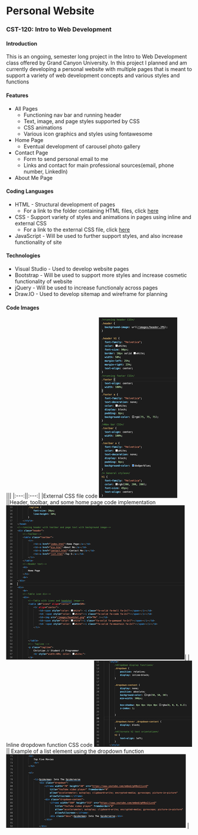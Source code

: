# Personal Website
### CST-120: Intro to Web Development
#### Introduction
This is an ongoing, semester long project in the Intro to Web Development class offered by Grand Canyon University. In this project I planned and am currently developing a personal website with multiple pages that is meant to support a variety of web development concepts and various styles and functions

#### Features
* All Pages
  * Functioning nav bar and running header
  * Text, image, and page styles supported by CSS
  * CSS animations
  * Various icon graphics and styles using fontawesome
* Home Page
  * Eventual development of carousel photo gallery
* Contact Page
  * Form to send personal email to me 
  * Links and contact for main professional sources(email, phone number, LinkedIn)
* About Me Page
#### Coding Languages
* HTML - Structural development of pages
  * For a link to the folder containing HTML files, click [here](https://github.com/logan-campbell27/personal-website/tree/main/html-files)
* CSS - Support variety of styles and animations in pages using inline and external CSS
  * For a link to the external CSS file, click [here](https://github.com/logan-campbell27/personal-website/blob/main/css/my.css)
* JavaScript - Will be used to further support styles, and also increase functionality of site

#### Technologies
* Visual Studio - Used to develop website pages
* Bootstrap - Will be used to support more styles and increase cosmetic functionality of website
* jQuery - Will be used to increase functionaly across pages
* Draw.IO -  Used to develop sitemap and wireframe for planning

#### Code Images 

|||
|:---:||:---:|
|External CSS file code 
![CSS file code](https://github.com/logan-campbell27/personal-website/blob/main/planning-files/css.jpg)||Header, toolbar, and some home page code implementation 
![Implementation](https://github.com/logan-campbell27/personal-website/blob/main/planning-files/homepage.jpg)|
| Inline dropdown function CSS code
![Dropdown Code](https://github.com/logan-campbell27/personal-website/blob/main/planning-files/dropdown.jpg) || Example of a list element using the dropdown function 
![Dropdown Example](https://github.com/logan-campbell27/personal-website/blob/main/planning-files/dropdownExample.jpg)  |


